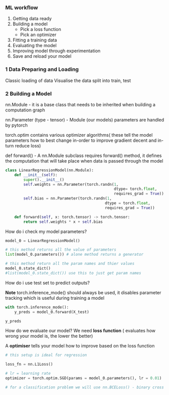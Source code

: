 ### ML workflow 
1. Getting data ready
2. Building a model
	- Pick a loss function
	- Pick an optimizer
1. Fitting a training  data
2. Evaluating the model
3. Improving model through experimentation
4. Save and reload your model

 
### 1 Data Preparing and Loading

Classic loading of data 
Visualise the data
split into train, test 

### 2 Building a Model

nn.Module - it is a base class that needs to be inherited when building a computation graph

nn.Parameter (type - tensor) -  Module (our models) parameters  are handled by pytorch

torch.optim contains various optimizer algorithms( these tell the model parameters how to best change in-order to improve gradient decent and in-turn reduce loss)

def forward() - A nn.Module subclass requires forward() method, it defines the computation that will take place when data is passed through the model
```python
class LinearRegressionModel(nn.Module):
    def __init__(self):
        super().__init__()
        self.weights = nn.Parameter(torch.randn(1, 
										        dtype= torch.float,
										        requires_grad = True))
        self.bias = nn.Parameter(torch.randn(1, 
										    dtype = torch.float, 
										    requires_grad = True))

    def forward(self, x: torch.tensor) -> torch.tensor:
        return self.weights * x + self.bias
```

How do i check my model parameters? 
```python 
model_0 = LinearRegressionModel()

# this method returns all the value of parameters
list(model_0.parameters()) # alone method returns a generator

# this method return all the param names and thier values
model_0.state_dict()
#list(model_0.state_dict()) use this to just get param names

```

How do i use test set to predict outputs?

**Note** torch.inference_mode() should always be used, it disables parameter tracking which is useful during training a model
```python
with torch.inference_mode():
	y_preds = model_0.forward(X_test)

y_preds
```
How do we evaluate our model? 
We need **loss function** ( evaluates how wrong your model is, the lower the better) 

A **optimiser** tells your model how to improve based on the loss function

```python
# this setup is ideal for regression

loss_fn = nn.L1Loss()

# lr = learning rate
optimizer = torch.optim.SGD(params = model_0.parameters(), lr = 0.01)

# for a classification problem we will use nn.BCELoss() - binary cross entropy
```